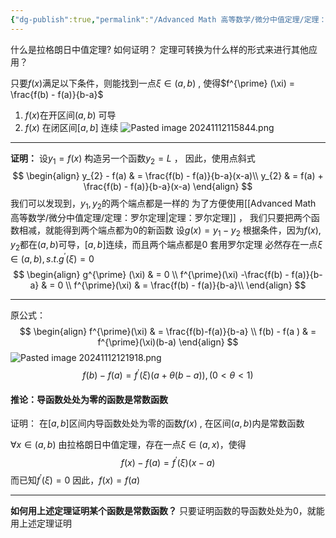 ```yaml
---
{"dg-publish":true,"permalink":"/Advanced Math 高等数学/微分中值定理/定理：拉格朗日中值定理/","tags":["微积分","定理"]}
---
```


什么是拉格朗日中值定理?
如何证明？
定理可转换为什么样的形式来进行其他应用？

只要$f(x)$满足以下条件，则能找到一点$\xi \in (a,b)$ , 使得$f^{\prime} (\xi) = \frac{f(b) - f(a)}{b-a}$ 
1. $f(x)$在开区间$(a,b)$ 可导
2. $f(x)$ 在闭区间$[a,b]$ 连续
![Pasted image 20241112115844.png](/img/user/%E5%9B%BE%E5%BA%93/Pasted%20image%2020241112115844.png)
___
**证明：**
设$y_{1} = f(x)$
构造另一个函数$y_{2} = L$ ，
因此，使用点斜式
$$
\begin{align}
y_{2} - f(a)  & = \frac{f(b) - f(a)}{b-a}(x-a)\\
y_{2} & = f(a) + \frac{f(b) - f(a)}{b-a}(x-a)
\end{align}
$$
我们可以发现到，$y_{1} , y_{2}$的两个端点都是一样的
为了方便使用[[Advanced Math 高等数学/微分中值定理/定理：罗尔定理\|定理：罗尔定理]] ， 
我们只要把两个函数相减，就能得到两个端点都为0的新函数
设$g(x) = y_{1} - y_{2}$
根据条件，因为$f(x) , y_{2}$都在$(a,b)$可导，$[a,b]$连续，而且两个端点都是0
套用罗尔定理
必然存在一点$\xi \in (a,b) , s.t.g^{\prime}(\xi) = 0$
$$
\begin{align}
g^{\prime} (\xi)  & = 0 \\
f^{\prime}(\xi) -\frac{f(b) - f(a)}{b-a} & = 0 \\
f^{\prime}(\xi) & = \frac{f(b) - f(a)}{b-a}\\
\end{align}
$$
___
原公式：
$$
\begin{align}
f^{\prime}(\xi)  & = \frac{f(b)-f(a)}{b-a} \\
f(b) - f(a )  & = f^{\prime}(\xi)(b-a)
\end{align}
$$
![Pasted image 20241112121918.png](/img/user/%E5%9B%BE%E5%BA%93/Pasted%20image%2020241112121918.png)
$$
f(b) - f(a) = f^{\prime}(\xi)(a+\theta(b-a)) , ( 0<\theta < 1)
$$




#### 推论：导函数处处为零的函数是常数函数
证明：
在$[a,b]$区间内导函数处处为零的函数$f(x)$ , 在区间$(a,b)$内是常数函数


$\forall x \in (a , b)$
由拉格朗日中值定理，存在一点$\xi \in (a,x)$，使得
$$
f(x) - f(a) = f^{\prime}(\xi)(x-a) 
$$
而已知$f^{\prime}(\xi) = 0$
因此，$f(x) = f(a)$
___
**如何用上述定理证明某个函数是常数函数？**
只要证明函数的导函数处处为0，就能用上述定理证明





